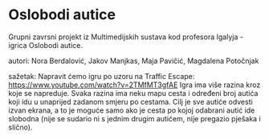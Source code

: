 # Oslobodi autice
Grupni zavrsni projekt iz Multimedijskih sustava kod profesora Igalyja - igrica Oslobodi autice.

autori: Nora Berdalović, Jakov Manjkas, Maja Pavičić, Magdalena Potočnjak

sažetak: Napravit ćemo igru po uzoru na Traffic Escape: https://www.youtube.com/watch?v=2TMfMT3gfAE
Igra ima više razina kroz koje se napreduje. Svaka razina ima neku mapu cesta i određeni broj autića koji idu u unaprijed zadanom smjeru po cestama. Cilj je sve autiće odvesti izvan ekrana, a to je moguće samo ako je cesta po kojoj odabrani autić ide slobodna (nije se sudario ni s jednim drugim autićem, nije pregazio pješaka i slično).

